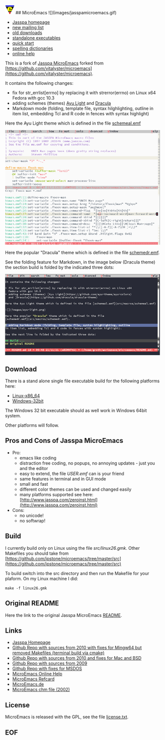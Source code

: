 <img src="images/logo.png" width="30px" />
## MicroEmacs ![](images/jasspamicroemacs.gif)

* [Jasspa homepage](http://www.jasspa.com)
* [new mailing list](https://groups.google.com/g/jasspa-microemacs)
* [old downloads](http://www.jasspa.com/downlatest.html)
* [standalone executables](http://www.jasspa.com/zeroinst.html)
* [quick start](http://www.jasspa.com/release_20090909/jasspame.pdf)
* [spelling dictionaries](http://www.jasspa.com/spelling.html)
* [online help](http://www.jasspa.com/me.html)

This is a fork of [Jasspa MicroEmacs](http://www.jasspa.com) forked from [https://github.com/vitalyster/microemacs](https://github.com/vitalyster/microemacs).

It contains the following changes:

* fix for str_errlist[errno] by replacing it with strerror(errno) on Linux x64
  Fedora with gcc 10.3
* adding schemes (themes) [Ayu Light](https://github.com/ayu-theme/ayu-colors)
  and [Dracula](https://github.com/dracula/dracula-theme)
* Markdown mode (folding, template file, syntax hilghlighting, outline
  in item list, embedding Tcl and R code in fences with syntax highlight)



Here the Ayu Light theme which is defined in the file [schemeal.emf](src/macros/schemeal.emf)

![](images/ayu-light.png)

Here the popular "Dracula" theme which is defined in the file [schemedr.emf](src/macros/schemedr.emf).

See the folding feature for Markdown, in the image below (Dracula theme) the section
build is folded by the indicated three dots:

![](images/dracula.png)

## Download 

There is a stand alone single file executable build for the following platforms here: 

* [Linux-x86_64](https://github.com/mittelmark/microemacs/suites/4587289431/artifacts/123655903)
* [Windows-32bit](https://github.com/mittelmark/microemacs/suites/4587422309/artifacts/123662018)

The Windows 32 bit executable should as well work in Windows 64bit system.

Other platforms will follow.

## Pros and Cons of Jasspa MicroEmacs

* Pro:
    * emacs like coding
    * distraction free coding, no popups, no annoying updates - just you and the editor
    * easy to extend, the file _USER.emf_ can is your friend
    * same features in terminal and in GUI mode
    * small and fast
    * different color themes can be used and changed easily
    * many platforms supported see here: [http://www.jasspa.com/zeroinst.html](http://www.jasspa.com/zeroinst.html)
* Cons:
    * no unicode!
    * no softwrap!
    
## Build

I currently build only on Linux using the file _src/linux26.gmk_. Other Makefiles you should take from [https://github.com/ipstone/microemacs/tree/master/src](https://github.com/ipstone/microemacs/tree/master/src)

To build switch into the src directory and then run the Makefile for your plaform. On my Linux machine I did:

```
make -f linux26.gmk
```

## Original README

Here the link to the original Jasspa MicroEmacs [README](README).

## Links

* [Jasspa Homepage](http://www.jasspa.com/)
* [Github Repo with sources from 2010 with fixes for Mingw64 but removed Makefiles (terminal build via cmake)](https://github.com/vitalyster/microemacs)
* [Github Repo with sources from 2010 and fixes for Mac and BSD](https://github.com/ipstone/microemacs)
* [Github Repo with sources from 2009](https://github.com/cstrotm/jasspa-microemacs)
* [Github Repo with fixes for MSDOS](https://github.com/robdaemon/microemacs)
* [MicroEmacs Online Help](http://www.jasspa.com/me.html)
* [MicroEmacs Refcard](http://www.jamesie.de/microemacs/me-refcard.pdf)
* [MicroEmacs.de](http://www.dgroth.de/pmwiki/index.php?n=MicroEmacs.MicroEmacs)
* [MicroEmacs chm file (2002)](http://www.dgroth.de/downloads/me2002.chm)

## License

MicroEmacs is released with the GPL, see the file [license.txt](license.txt).

## EOF
